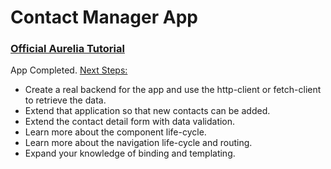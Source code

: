 # Contact Manager App
### [Official Aurelia Tutorial](https://aurelia.io/docs/tutorials/creating-a-contact-manager/)

App Completed. [Next Steps:](https://aurelia.io/docs/tutorials/creating-a-contact-manager#next-steps)

- Create a real backend for the app and use the http-client or fetch-client to retrieve the data.
- Extend that application so that new contacts can be added.
- Extend the contact detail form with data validation.
- Learn more about the component life-cycle.
- Learn more about the navigation life-cycle and routing.
- Expand your knowledge of binding and templating.
